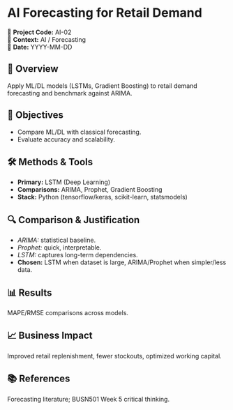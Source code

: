 # AI Forecasting for Retail Demand

📂 **Project Code:** AI-02  
📄 **Context:** AI / Forecasting  
📅 **Date:** YYYY-MM-DD

## 📌 Overview
Apply ML/DL models (LSTMs, Gradient Boosting) to retail demand forecasting and benchmark against ARIMA.

## 🎯 Objectives
- Compare ML/DL with classical forecasting.  
- Evaluate accuracy and scalability.

## 🛠️ Methods & Tools
- **Primary:** LSTM (Deep Learning)  
- **Comparisons:** ARIMA, Prophet, Gradient Boosting  
- **Stack:** Python (tensorflow/keras, scikit-learn, statsmodels)

## 🔍 Comparison & Justification
- *ARIMA:* statistical baseline.  
- *Prophet:* quick, interpretable.  
- *LSTM:* captures long-term dependencies.  
- **Chosen:** LSTM when dataset is large, ARIMA/Prophet when simpler/less data.

## 📊 Results
MAPE/RMSE comparisons across models.

## 📈 Business Impact
Improved retail replenishment, fewer stockouts, optimized working capital.

## 📚 References
Forecasting literature; BUSN501 Week 5 critical thinking.
